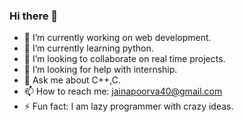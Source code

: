 ### Hi there 👋

<!--
**jainapoorva40/jainapoorva40** is a ✨ _special_ ✨ repository because its `README.md` (this file) appears on your GitHub profile.

Here are some ideas to get you started:

- 🔭 I’m currently working on ...
- 🌱 I’m currently learning ...
- 👯 I’m looking to collaborate on ...
- 🤔 I’m looking for help with ...
- 💬 Ask me about ...
- 📫 How to reach me: ...
- 😄 Pronouns: ...
- ⚡ Fun fact: ...
-->




- 🔭 I’m currently working on web development.
- 🌱 I’m currently learning python.
- 👯 I’m looking to collaborate on real time projects.
- 🤔 I’m looking for help with internship.
- 💬 Ask me about C++,C.
- 📫 How to reach me: jainapoorva40@gmail.com
- ⚡ Fun fact: I am lazy programmer with crazy ideas.
